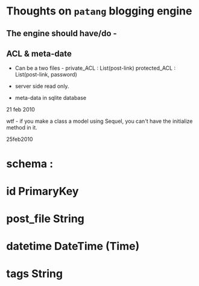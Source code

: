 # Thoughts on `patang` blogging engine

## The engine should have/do -

## ACL & meta-date

- Can be a two files -
	private_ACL		:	List(post-link)
	protected_ACL	:	List(post-link, password)
- server side read only.

- meta-data in sqlite database


21 feb 2010

wtf - if you make a class a model using Sequel, you can't have the initialize method in it.

25feb2010
# schema :
#   id          PrimaryKey
#   post_file   String
#   datetime    DateTime (Time)
#   tags        String

